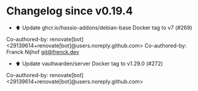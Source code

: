 # Changelog since v0.19.4
- ⬆️ Update ghcr.io/hassio-addons/debian-base Docker tag to v7 (#269)

Co-authored-by: renovate[bot] <29139614+renovate[bot]@users.noreply.github.com>
Co-authored-by: Franck Nijhof <git@frenck.dev> 
- ⬆️ Update vaultwarden/server Docker tag to v1.29.0 (#272)

Co-authored-by: renovate[bot] <29139614+renovate[bot]@users.noreply.github.com> 
